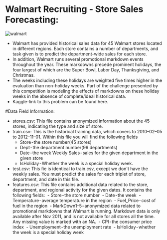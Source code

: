 # Walmart Recruiting - Store Sales Forecasting:

![walmart](https://user-images.githubusercontent.com/45354762/120146953-83fcb800-c203-11eb-9fc7-2ea7c84889b2.png)

- Walmart has provided historical sales data for 45 Walmart stores located in different regions. Each store contains a number of departments, and task given is to predict the department-wide sales for each store.
- In addition, Walmart runs several promotional markdown events throughout the year. These markdowns precede prominent holidays, the four largest of which are the Super Bowl, Labor Day, Thanksgiving, and Christmas.
- The weeks including these holidays are weighted five times higher in the evaluation than non-holiday weeks. Part of the challenge presented by this competition is modeling the effects of markdowns on these holiday weeks in the absence of complete/ideal historical data.
- Kaggle-link to this problem can be found here.

#Data Field Information:
- stores.csv: This file contains anonymized information about the 45 stores, indicating the type and size of store.
- train.csv: This is the historical training data, which covers to 2010–02–05 to 2012–11–01. Within this file you will find the following fields
     - Store - the store number(45 stores)
     - Dept - the department number(99 departments) 
     - Date - the week Weekly Sales - sales for the given department in the given store 
     - IsHoliday - Whether the week is a special holiday week.
- test.csv: This fie is identical to train.csv, except we don't have the weekly sales. You must predict the sales for each triplet of store, department, and date in this file.
- features.csv: This file contains additional data related to the store, department, and regional activity for the given dates. It contains the following fields: 
      - Store - the store number 
      - Date - the week 
      - Temperature - average temperature in the region 
      - Fuel_Price - cost of fuel in the region 
      - MarkDown1–5 - anonymized data related to promotional markdowns that Walmart is running. Markdown data is only available after Nov 2011, and is not available for all stores all the time. Any missing value is marked with an NA. 
      - CPI - the consumer price index 
      - Unemployment - the unemployment rate 
      - IsHoliday - whether the week is a special holiday week

